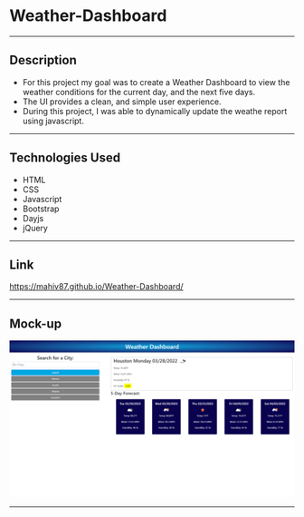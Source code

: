# Weather-Dashboard

---

## Description

<ul>
    <li>For this project my goal was to create a Weather Dashboard to view the weather conditions for the current day, and the next five days.</li>
    <li>The UI provides a clean, and simple user experience.</li>
    <li>During this project, I was able to dynamically update the weathe report using javascript.</li>
</ul>

---

## Technologies Used

<ul>
    <li>HTML</li>
    <li>CSS</li>
    <li>Javascript</li>
    <li>Bootstrap</li>
    <li>Dayjs</li>
    <li>jQuery</li>
</ul>

---

## Link

https://mahiv87.github.io/Weather-Dashboard/

---

## Mock-up

![Screenshot of Weather Dashboard](./assets/images/Weather-Dashboard.png)


---

